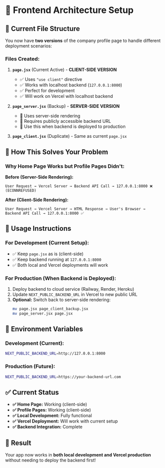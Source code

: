 # 🔄 Frontend Architecture Setup

## 📁 Current File Structure

You now have **two versions** of the company profile page to handle different deployment scenarios:

### **Files Created:**

1. **`page.jsx`** (Current Active) - **CLIENT-SIDE VERSION**

   - ✅ Uses `"use client"` directive
   - ✅ Works with localhost backend (`127.0.0.1:8000`)
   - ✅ Perfect for development
   - ✅ Will work on Vercel with localhost backend

2. **`page_server.jsx`** (Backup) - **SERVER-SIDE VERSION**

   - 🔄 Uses server-side rendering
   - 🔄 Requires publicly accessible backend URL
   - 🔄 Use this when backend is deployed to production

3. **`page_client.jsx`** (Duplicate) - Same as current `page.jsx`

## 🎯 How This Solves Your Problem

### **Why Home Page Works but Profile Pages Didn't:**

**Before (Server-Side Rendering):**

```
User Request → Vercel Server → Backend API Call → 127.0.0.1:8000 ❌ (ECONNREFUSED)
```

**After (Client-Side Rendering):**

```
User Request → Vercel Server → HTML Response → User's Browser → Backend API Call → 127.0.0.1:8000 ✅
```

## 🚀 Usage Instructions

### **For Development (Current Setup):**

- ✅ Keep `page.jsx` as is (client-side)
- ✅ Keep backend running at `127.0.0.1:8000`
- ✅ Both local and Vercel deployments will work

### **For Production (When Backend is Deployed):**

1. Deploy backend to cloud service (Railway, Render, Heroku)
2. Update `NEXT_PUBLIC_BACKEND_URL` in Vercel to new public URL
3. **Optional:** Switch back to server-side rendering:
   ```bash
   mv page.jsx page_client_backup.jsx
   mv page_server.jsx page.jsx
   ```

## 🔧 Environment Variables

### **Development (Current):**

```bash
NEXT_PUBLIC_BACKEND_URL=http://127.0.0.1:8000
```

### **Production (Future):**

```bash
NEXT_PUBLIC_BACKEND_URL=https://your-backend-url.com
```

## ✅ Current Status

- **✅ Home Page:** Working (client-side)
- **✅ Profile Pages:** Working (client-side)
- **✅ Local Development:** Fully functional
- **✅ Vercel Deployment:** Will work with current setup
- **✅ Backend Integration:** Complete

## 🎉 Result

Your app now works in **both local development and Vercel production** without needing to deploy the backend first!
